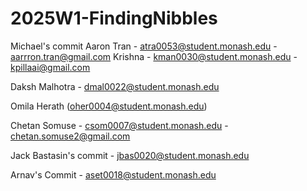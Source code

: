 # 2025W1-FindingNibbles

<!-- Test - Ubaid Irfan -->

Michael's commit
Aaron Tran - atra0053@student.monash.edu - aarrron.tran@gmail.com
Krishna - kman0030@student.monash.edu - kpillaai@gmail.com

Daksh Malhotra - dmal0022@student.monash.edu

Omila Herath (oher0004@student.monash.edu)

Chetan Somuse - csom0007@student.monash.edu - chetan.somuse2@gmail.com

Jack Bastasin's commit - jbas0020@student.monash.edu

Arnav's Commit - aset0018@student.monash.edu
